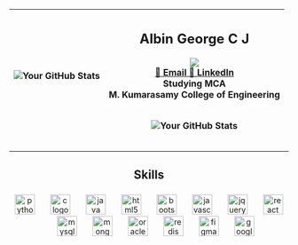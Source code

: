 | <p align="center"><img src="https://media.licdn.com/dms/image/D5603AQFDIM6Y_gIiaA/profile-displayphoto-shrink_400_400/0/1698610369817?e=1707350400&v=beta&t=69eCFYOBYWtZlRVvFtQ0Jnz1pPTyVwBsU-L3aVy4Rs4" alt="Your GitHub Stats"></p> | <h2 align="center" > Albin George C J </h2>  <img src="https://profile-counter.glitch.me/albingcj/count.svg?"  /><br>[📧 Email ](albingcj@gmail.com)[💼 LinkedIn ](https://linkedin.com/in/albingcj)<br> Studying MCA <br> M. Kumarasamy College of Engineering<p align="center"><br><img src="https://github-readme-stats.vercel.app/api?username=albingcj&show_icons=true&theme=radical" alt="Your GitHub Stats"></p>|
| ------------------------------------------- | ---------------------------------------- |

---



##
<h2 align="center">Skills</h2>

### 

<div align="center">
  <img src="https://cdn.jsdelivr.net/gh/devicons/devicon/icons/python/python-original.svg" height="36" alt="python logo"  />
  <img width="20" />
  <img src="https://cdn.jsdelivr.net/gh/devicons/devicon/icons/c/c-original.svg" height="36" alt="c logo"  />
  <img width="20" />
  <img src="https://cdn.jsdelivr.net/gh/devicons/devicon/icons/java/java-original.svg" height="36" alt="java logo"  />
  <img width="20" />
  <img src="https://cdn.jsdelivr.net/gh/devicons/devicon/icons/html5/html5-original.svg" height="36" alt="html5 logo"  />
  <img width="20" />
  <img src="https://cdn.jsdelivr.net/gh/devicons/devicon/icons/bootstrap/bootstrap-original.svg" height="36" alt="bootstrap logo"  />
  <img width="20" />
  <img src="https://cdn.jsdelivr.net/gh/devicons/devicon/icons/javascript/javascript-original.svg" height="36" alt="javascript logo"  />
  <img width="20" />
  <img src="https://cdn.jsdelivr.net/gh/devicons/devicon/icons/jquery/jquery-original.svg" height="36" alt="jquery logo"  />
  <img width="20" />
  <img src="https://cdn.jsdelivr.net/gh/devicons/devicon/icons/react/react-original.svg" height="36" alt="react logo"  />
  <img width="20" />
  <img src="https://cdn.jsdelivr.net/gh/devicons/devicon/icons/mysql/mysql-original.svg" height="36" alt="mysql logo"  />
  <img width="20" />
  <img src="https://cdn.jsdelivr.net/gh/devicons/devicon/icons/mongodb/mongodb-original.svg" height="36" alt="mongodb logo"  />
  <img width="20" />
  <img src="https://cdn.jsdelivr.net/gh/devicons/devicon/icons/oracle/oracle-original.svg" height="36" alt="oracle logo"  />
  <img width="20" />
  <img src="https://cdn.jsdelivr.net/gh/devicons/devicon/icons/redis/redis-original.svg" height="36" alt="redis logo"  />
  <img width="20" />
  <img src="https://cdn.jsdelivr.net/gh/devicons/devicon/icons/figma/figma-original.svg" height="36" alt="figma logo"  />
  <img width="20" />
  <img src="https://cdn.jsdelivr.net/gh/devicons/devicon/icons/googlecloud/googlecloud-original.svg" height="36" alt="googlecloud logo"  />
</div>

